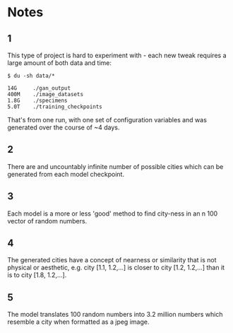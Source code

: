 # Notes

## 1

This type of project is hard to experiment with - each new tweak requires a large amount of both data and time:

```text
$ du -sh data/*

14G     ./gan_output
400M    ./image_datasets
1.8G    ./specimens
5.0T    ./training_checkpoints
```

That's from one run, with one set of configuration variables and was generated over the course of ~4 days.

## 2

There are and uncountably infinite number of possible cities which can be generated from each model checkpoint.

## 3

Each model is a more or less 'good' method to find city-ness in an n 100 vector of random numbers.

## 4

The generated cities have a concept of nearness or similarity that is not physical or aesthetic, e.g. city [1.1, 1.2,...] is closer to city [1.2, 1.2,...] than it is to city [1.8, 1.2,...].

## 5

The model translates 100 random numbers into 3.2 million numbers which resemble a city when formatted as a jpeg image.
